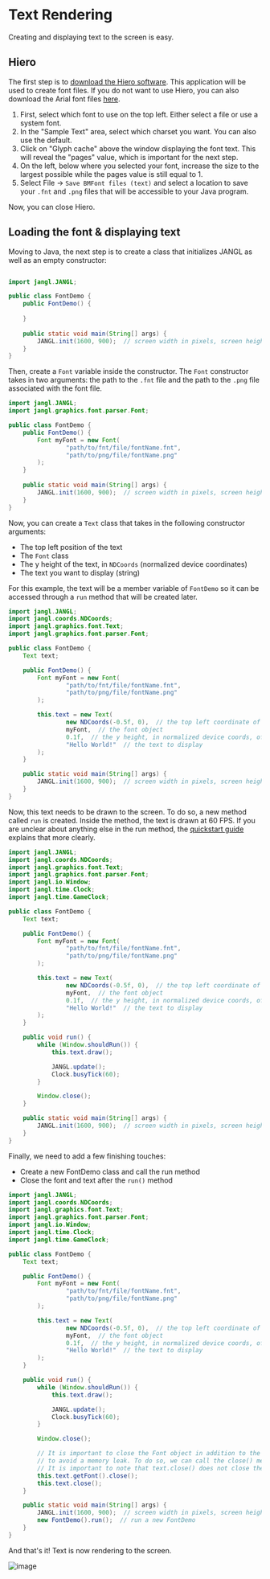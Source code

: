 # Text Rendering

Creating and displaying text to the screen is easy.

## Hiero
The first step is to [download the Hiero software](https://libgdx.com/wiki/tools/hiero). This application will be used to create font files. If you do not want to use Hiero, you can also download the Arial font files [here](/src/demo/demoResources/font).

1. First, select which font to use on the top left. Either select a file or use a system font.
2. In the "Sample Text" area, select which charset you want. You can also use the default.
3. Click on "Glyph cache" above the window displaying the font text. This will reveal the "pages" value, which is important for the next step.
4. On the left, below where you selected your font, increase the size to the largest possible while the pages value is still equal to 1.
5. Select File -> `Save BMFont files (text)` and select a location to save your `.fnt` and `.png` files that will be accessible to your Java program.

Now, you can close Hiero.

## Loading the font & displaying text

Moving to Java, the next step is to create a class that initializes JANGL as well as  an empty constructor:
```java

import jangl.JANGL;

public class FontDemo {
    public FontDemo() {
        
    }
    
    public static void main(String[] args) {
        JANGL.init(1600, 900);  // screen width in pixels, screen height in pixels
    }
}
```

Then, create a `Font` variable inside the constructor. The `Font` constructor takes in two arguments: the path to the `.fnt` file and the path to the `.png` file associated with the font file.

```java
import jangl.JANGL;
import jangl.graphics.font.parser.Font;

public class FontDemo {
    public FontDemo() {
        Font myFont = new Font(
                "path/to/fnt/file/fontName.fnt",
                "path/to/png/file/fontName.png"
        );
    }
    
    public static void main(String[] args) {
        JANGL.init(1600, 900);  // screen width in pixels, screen height in pixels
    }
}
```

Now, you can create a `Text` class that takes in the following constructor arguments:
- The top left position of the text
- The `Font` class
- The y height of the text, in `NDCoords` (normalized device coordinates)
- The text you want to display (string)

For this example, the text will be a member variable of `FontDemo` so it can be accessed through a `run` method that will be created later.

```java
import jangl.JANGL;
import jangl.coords.NDCoords;
import jangl.graphics.font.Text;
import jangl.graphics.font.parser.Font;

public class FontDemo {
    Text text;

    public FontDemo() {
        Font myFont = new Font(
                "path/to/fnt/file/fontName.fnt",
                "path/to/png/file/fontName.png"
        );

        this.text = new Text(
                new NDCoords(-0.5f, 0),  // the top left coordinate of the text
                myFont,  // the font object
                0.1f,  // the y height, in normalized device coords, of the text
                "Hello World!"  // the text to display
        );
    }

    public static void main(String[] args) {
        JANGL.init(1600, 900);  // screen width in pixels, screen height in pixels
    }
}
```

Now, this text needs to be drawn to the screen. To do so, a new method called `run` is created. Inside the method, the text is drawn at 60 FPS. If you are unclear about anything else in the run method, the [quickstart guide](/README.md#quickstart-guide) explains that more clearly.

```java
import jangl.JANGL;
import jangl.coords.NDCoords;
import jangl.graphics.font.Text;
import jangl.graphics.font.parser.Font;
import jangl.io.Window;
import jangl.time.Clock;
import jangl.time.GameClock;

public class FontDemo {
    Text text;

    public FontDemo() {
        Font myFont = new Font(
                "path/to/fnt/file/fontName.fnt",
                "path/to/png/file/fontName.png"
        );

        this.text = new Text(
                new NDCoords(-0.5f, 0),  // the top left coordinate of the text
                myFont,  // the font object
                0.1f,  // the y height, in normalized device coords, of the text
                "Hello World!"  // the text to display
        );
    }

    public void run() {
        while (Window.shouldRun()) {
            this.text.draw();

            JANGL.update();
            Clock.busyTick(60);
        }

        Window.close();
    }

    public static void main(String[] args) {
        JANGL.init(1600, 900);  // screen width in pixels, screen height in pixels
    }
}
```

Finally, we need to add a few finishing touches:
- Create a new FontDemo class and call the run method
- Close the font and text after the `run()` method

```java
import jangl.JANGL;
import jangl.coords.NDCoords;
import jangl.graphics.font.Text;
import jangl.graphics.font.parser.Font;
import jangl.io.Window;
import jangl.time.Clock;
import jangl.time.GameClock;

public class FontDemo {
    Text text;

    public FontDemo() {
        Font myFont = new Font(
                "path/to/fnt/file/fontName.fnt",
                "path/to/png/file/fontName.png"
        );

        this.text = new Text(
                new NDCoords(-0.5f, 0),  // the top left coordinate of the text
                myFont,  // the font object
                0.1f,  // the y height, in normalized device coords, of the text
                "Hello World!"  // the text to display
        );
    }

    public void run() {
        while (Window.shouldRun()) {
            this.text.draw();

            JANGL.update();
            Clock.busyTick(60);
        }

        Window.close();

        // It is important to close the Font object in addition to the text object
        // to avoid a memory leak. To do so, we can call the close() method.
        // It is important to note that text.close() does not close the font.
        this.text.getFont().close();
        this.text.close();
    }

    public static void main(String[] args) {
        JANGL.init(1600, 900);  // screen width in pixels, screen height in pixels
        new FontDemo().run();  // run a new FontDemo
    }
}
```

And that's it! Text is now rendering to the screen.

![image](https://github.com/AlexanderJCS/JANGL/assets/98898166/59203b17-3219-4e25-915e-9285f4410bda)